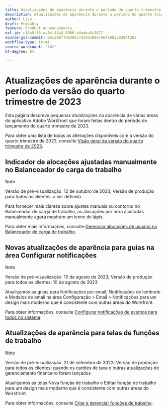 ```yaml
---
title: Atualizações de aparência durante o período do quarto trimestre de 2023
description: Atualizações de aparência durante o período do quarto trimestre de 2023
author: Lisa
draft: Probably
feature: Product Announcements
exl-id: c18a5ff5-ac84-43a3-8980-ddadea3c2677
source-git-commit: 05c209f7ba40ec7434d392a79efa96330294f20a
workflow-type: tm+mt
source-wordcount: '241'
ht-degree: 0%

---
```


# Atualizações de aparência durante o período da versão do quarto trimestre de 2023

Esta página descreve pequenas atualizações na aparência de várias áreas do aplicativo Adobe Workfront que foram feitas dentro do período de lançamento do quarto trimestre de 2023.

Para obter uma lista de todas as alterações disponíveis com a versão do quarto trimestre de 2023, consulte [Visão geral da versão do quarto trimestre de 2023](/help/quicksilver/product-announcements/product-releases/23-q4-release-activity/23-q4-release-overview.md).

## Indicador de alocações ajustadas manualmente no Balanceador de carga de trabalho

>[!NOTE]
>
>Versão de pré-visualização: 12 de outubro de 2023; Versão de produção para todos os clientes: a ser definida

Para fornecer mais clareza sobre ajustes manuais ou contorno no Balanceador de carga de trabalho, as alocações por hora ajustadas manualmente agora mostram um ícone de lápis.

Para obter mais informações, consulte [Gerenciar alocações de usuário no Balanceador de carga de trabalho](/help/quicksilver/resource-mgmt/workload-balancer/manage-user-allocations-workload-balancer.md).

## Novas atualizações de aparência para guias na área Configurar notificações

>[!NOTE]
>
>Versão de pré-visualização: 10 de agosto de 2023; Versão de produção para todos os clientes: 10 de agosto de 2023

Atualizamos as guias para Notificações por email, Notificações de lembrete e Modelos de email na área Configuração > Email > Notificações para um design mais moderno que é consistente com outras áreas do Workfront.

Para obter informações, consulte [Configurar notificações de eventos para todos no sistema](/help/quicksilver/administration-and-setup/manage-workfront/emails/configure-event-notifications-for-everyone-in-the-system.md).

## Atualizações de aparência para telas de funções de trabalho

>[!NOTE]
>
>Versão de pré-visualização: 21 de setembro de 2023; Versão de produção para todos os clientes: quando os cartões de taxa e outras atualizações de gerenciamento financeiro forem lançados

Atualizamos as telas Nova função de trabalho e Editar função de trabalho para um design mais moderno que é consistente com outras áreas do Workfront.

Para obter informações, consulte [Criar e gerenciar funções de trabalho](/help/quicksilver/administration-and-setup/set-up-workfront/organizational-setup/create-manage-job-roles.md).
